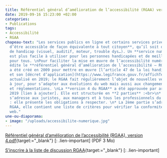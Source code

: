```yaml
---
title: Référentiel général d’amélioration de l’accessibilité (RGAA) version 4
date: 2019-09-16 15:23:00 +02:00
categories:
- Publications
tags:
- Accessibilité
- RGAA
chapeau-text: "Les services publics en ligne et certains services privés ont **l’obligation
  d’être accessible de façon équivalente à tout citoyen**, qu’il soit ou non en situation
  de handicap (visuel, auditif, moteur, trouble dys…). Un **service numérique accessible**
  est plus facile à utiliser pour les personnes handicapées et de meilleure qualité
  pour tous. \nPour faciliter la mise en œuvre de l’accessibilité numérique, la **DINSIC**
  édite le **référentiel général d’amélioration de l’accessibilité – RGAA**. Le référentiel
  a été créé en 2009 pour mettre en œuvre [l’article 47 de la loi handicap de 2005](https://www.legifrance.gouv.fr/affichTexteArticle.do?idArticle=LEGIARTI000037388867&cidTexte=LEGITEXT000006051257){:target=\"blank\"}
  et son [décret d’application](https://www.legifrance.gouv.fr/affichTexte.do?cidTexte=JORFTEXT000038811937){:target=\"blank\"}
  actualisé en 2019; le RGAA fait régulièrement l’objet de nouvelles versions et mises
  à jour, pour s’adapter aux évolutions du web mais aussi aux changements de normes
  et réglementations. \nLa **version 4 du RGAA** a été approuvée par arrêté en septembre
  2019 [lien à ajouter]. Elle est structurée en **2 parties** :<br>\n* La 1ère partie
  s’adresse aux juristes, aux managers et à tous les professionnels du web et de l’accessibilité
  : elle présente les obligations à respecter. \n* La 2ème partie s’adresse aux auditeurs
  RGAA, elle contient une liste de critères pour vérifier la conformité d’une page
  web."
une-ou-diaporama:
- image: "/uploads/accessibilite-numerique.jpg"
---
```


[Référentiel général d’amélioration de l’accessibilité (RGAA), version 4.pdf](/uploads/RGAA-v4.pdf){target:="_blank"}
[: .lien-important] (PDF 3 Mo)

[S’inscrire à la liste de discussion RGAA](https://framalistes.org/sympa/subscribe/rgaa){target:="_blank"}
[: .lien-important]
